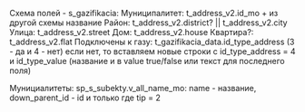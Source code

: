 Схема полей - s_gazifikacia:
	Муниципалитет: t_address_v2.id_mo + из другой схемы название
	Район: t_address_v2.district? || t_address_v2.city
	Улица: t_address_v2.street
	Дом: t_address_v2.house
	Квартира?: t_address_v2.flat
	Подключены к газу: t_gazifikacia_data.id_type_address (3 - да и 4 - нет)
		если нет, то вставляем новые строки с id_type_address = 4 и id_type_value (название и в value true/false или текст для последнего поля)

Мунициалитеты:
	sp_s_subekty.v_all_name_mo: name - название, down_parent_id - id и только где tip = 2